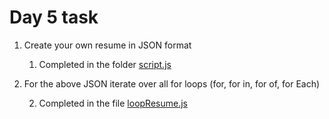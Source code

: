 
# Day 5 task

1. Create your own resume in JSON format

   1. Completed in the folder [script.js](./js/script.js)


2. For the above JSON iterate over all for loops (for, for in, for of, for Each)

   2. Completed in the file [loopResume.js](./loopResume.js)